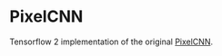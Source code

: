 # PixelCNN

Tensorflow 2 implementation of the original [PixelCNN](https://arxiv.org/abs/1601.06759).